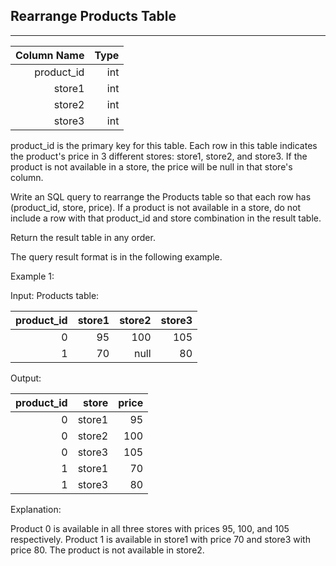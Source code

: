 ## Rearrange Products Table
------

| Column Name| Type     |
|-----------:|---------:|
| product_id | int      |
| store1     | int      |
| store2     | int      |
| store3     | int      |

product_id is the primary key for this table.
Each row in this table indicates the product's price in 3 different stores: store1, store2, and store3.
If the product is not available in a store, the price will be null in that store's column.
 

Write an SQL query to rearrange the Products table so that each row has (product_id, store, price). If a product is not available in a store, do not include a row with that product_id and store combination in the result table.

Return the result table in any order.

The query result format is in the following example.

 

Example 1:

Input: 
Products table:

| product_id | store1| store2| store3|
|-----------:|------:|------:|------:|
| 0          | 95    | 100   | 105   |
| 1          | 70    | null  | 80    |

Output: 

| product_id | store    | price |
|-----------:|---------:|------:|
| 0          | store1   | 95    |
| 0          | store2   | 100   |
| 0          | store3   | 105   |
| 1          | store1   | 70    |
| 1          | store3   | 80    |

Explanation: 

Product 0 is available in all three stores with prices 95, 100, and 105 respectively.
Product 1 is available in store1 with price 70 and store3 with price 80. The product is not available in store2.
